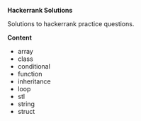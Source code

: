**Hackerrank Solutions**

Solutions to hackerrank practice questions.

**Content**
- array
- class
- conditional
- function
- inheritance
- loop
- stl
- string
- struct